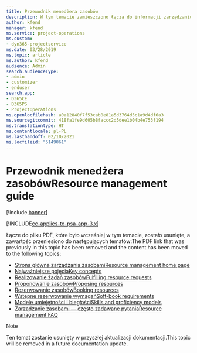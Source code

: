 ```yaml
---
title: Przewodnik menedżera zasobów
description: W tym temacie zamieszczono łącza do informacji zarządzaniu zasobami w programie Project Service Automation
author: kfend
manager: kfend
ms.service: project-operations
ms.custom:
- dyn365-projectservice
ms.date: 03/28/2019
ms.topic: article
ms.author: kfend
audience: Admin
search.audienceType:
- admin
- customizer
- enduser
search.app:
- D365CE
- D365PS
- ProjectOperations
ms.openlocfilehash: a0a12840f7f53cab0e81a5d3764d5c1a9d4df6a3
ms.sourcegitcommit: 418fa1fe9d605b8faccc2d5dee1b04b4e753f194
ms.translationtype: HT
ms.contentlocale: pl-PL
ms.lasthandoff: 02/10/2021
ms.locfileid: "5149061"
---
```

# <a name="resource-management-guide"></a><span data-ttu-id="ec62b-103">Przewodnik menedżera zasobów</span><span class="sxs-lookup"><span data-stu-id="ec62b-103">Resource management guide</span></span>

[!include [banner](../../includes/psa-now-project-operations.md)]

[!INCLUDE[cc-applies-to-psa-app-3.x](../../includes/cc-applies-to-psa-app-3x.md)]

<span data-ttu-id="ec62b-104">Łącze do pliku PDF, które było wcześniej w tym temacie, zostało usunięte, a zawartość przeniesiono do następujących tematów:</span><span class="sxs-lookup"><span data-stu-id="ec62b-104">The PDF link that was previously in this topic has been removed and the content has been moved to the following topics:</span></span>

- [<span data-ttu-id="ec62b-105">Strona główna zarządzania zasobami</span><span class="sxs-lookup"><span data-stu-id="ec62b-105">Resource management home page</span></span>](../resource-management-home-page.md)
- [<span data-ttu-id="ec62b-106">Najważniejsze pojęcia</span><span class="sxs-lookup"><span data-stu-id="ec62b-106">Key concepts</span></span>](../reports-key-concepts.md)
- [<span data-ttu-id="ec62b-107">Realizowanie żądań zasobów</span><span class="sxs-lookup"><span data-stu-id="ec62b-107">Fulfilling resource requests</span></span>](../resource-management-fulfill-requests.md)
- [<span data-ttu-id="ec62b-108">Proponowanie zasobów</span><span class="sxs-lookup"><span data-stu-id="ec62b-108">Proposing resources</span></span>](../resource-management-propose-resources.md)
- [<span data-ttu-id="ec62b-109">Rezerwowanie zasobów</span><span class="sxs-lookup"><span data-stu-id="ec62b-109">Booking resources</span></span>](../resource-management-book-resources-scheduleboard.md)
- [<span data-ttu-id="ec62b-110">Wstępne rezerwowanie wymagań</span><span class="sxs-lookup"><span data-stu-id="ec62b-110">Soft-book requirements</span></span>](../resource-management-softbook-requirements.md)
- [<span data-ttu-id="ec62b-111">Modele umiejętności i biegłości</span><span class="sxs-lookup"><span data-stu-id="ec62b-111">Skills and proficiency models</span></span>](../resource-management-skills-proficiency.md)
- [<span data-ttu-id="ec62b-112">Zarządzanie zasobami — często zadawane pytania</span><span class="sxs-lookup"><span data-stu-id="ec62b-112">Resource management FAQ</span></span>](../resource-management-faq.md)

> [!NOTE]
> <span data-ttu-id="ec62b-113">Ten temat zostanie usunięty w przyszłej aktualizacji dokumentacji.</span><span class="sxs-lookup"><span data-stu-id="ec62b-113">This topic will be removed in a future documentation update.</span></span> 
